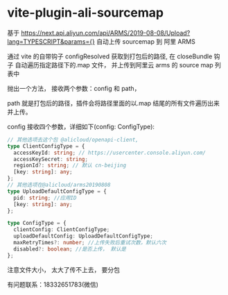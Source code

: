 # vite-plugin-ali-sourcemap

基于 https://next.api.aliyun.com/api/ARMS/2019-08-08/Upload?lang=TYPESCRIPT&params={}
自动上传 sourcemap 到 阿里 ARMS

通过 vite 的自带钩子 configResolved 获取到打包后的路径,
在 closeBundle 钩子 自动遍历指定路径下的.map 文件， 并上传到阿里云 arms 的 source map 列表中

抛出一个方法， 接收两个参数：config 和 path，

path 就是打包后的路径，插件会将路径里面的以.map 结尾的所有文件遍历出来并上传。

config 接收四个参数，详细如下(config: ConfigType):

```typescript
// 其他选项去这个包 @alicloud/openapi-client,
type ClientConfigType = {
  accessKeyId: string; // https://usercenter.console.aliyun.com/
  accessKeySecret: string;
  regionId?: string; // 默认 cn-beijing
  [key: string]: any;
};
// 其他选项在@alicloud/arms20190808
type UploadDefaultConfigType = {
  pid: string; //应用ID
  [key: string]: any;
};

type ConfigType = {
  clientConfig: ClientConfigType;
  uploadDefaultConfig: UploadDefaultConfigType;
  maxRetryTimes?: number; //上传失败后重试次数，默认六次
  disabled?: boolean; //是否上传， 默认是
};
```

注意文件大小， 太大了传不上去， 要分包



有问题联系：18332651783(微信)


